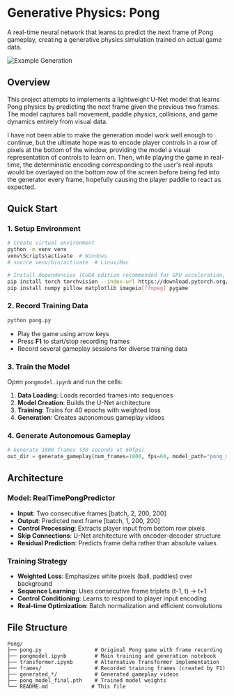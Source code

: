 # Generative Physics: Pong

A real-time neural network that learns to predict the next frame of Pong gameplay, creating a generative physics simulation trained on actual game data.

![Example Generation](https://github.com/user-attachments/assets/005f9443-fb35-43e5-9ded-4f0b08a1d0a2)

## Overview

This project attempts to implements a lightweight U-Net model that learns Pong physics by predicting the next frame given the previous two frames. The model captures ball movement, paddle physics, collisions, and game dynamics entirely from visual data.

I have not been able to make the generation model work well enough to continue, but the ultimate hope was to encode player controls in a row of pixels at the bottom of the window, providing the model a visual representation of controls to learn on. Then, while playing the game in real-time, the deterministic encoding corresponding to the user's real inputs would be overlayed on the bottom row of the screen before being fed into the generator every frame, hopefully causing the player paddle to react as expected.

## Quick Start

### 1. Setup Environment

```bash
# Create virtual environment
python -m venv venv
venv\Scripts\activate  # Windows
# source venv/bin/activate  # Linux/Mac

# Install dependencies (CUDA edition recommended for GPU acceleration, check version)
pip install torch torchvision --index-url https://download.pytorch.org/whl/cu128
pip install numpy pillow matplotlib imageio[ffmpeg] pygame
```

### 2. Record Training Data

```bash
python pong.py
```

- Play the game using arrow keys
- Press **F1** to start/stop recording frames
- Record several gameplay sessions for diverse training data

### 3. Train the Model

Open `pongmodel.ipynb` and run the cells:

1. **Data Loading**: Loads recorded frames into sequences
2. **Model Creation**: Builds the U-Net architecture
3. **Training**: Trains for 40 epochs with weighted loss
4. **Generation**: Creates autonomous gameplay videos

### 4. Generate Autonomous Gameplay

```python
# Generate 1800 frames (30 seconds at 60fps)
out_dir = generate_gameplay(num_frames=1800, fps=60, model_path="pong_model_final.pth")
```

## Architecture

### Model: RealTimePongPredictor

- **Input**: Two consecutive frames [batch, 2, 200, 200]
- **Output**: Predicted next frame [batch, 1, 200, 200]
- **Control Processing**: Extracts player input from bottom row pixels
- **Skip Connections**: U-Net architecture with encoder-decoder structure
- **Residual Prediction**: Predicts frame delta rather than absolute values

### Training Strategy

- **Weighted Loss**: Emphasizes white pixels (ball, paddles) over background
- **Sequence Learning**: Uses consecutive frame triplets (t-1, t) → t+1
- **Control Conditioning**: Learns to respond to player input encoding
- **Real-time Optimization**: Batch normalization and efficient convolutions

## File Structure

```
Pong/
├── pong.py                 # Original Pong game with frame recording
├── pongmodel.ipynb         # Main training and generation notebook
├── transformer.ipynb       # Alternative Transformer implementation
├── frames/                 # Recorded training frames (created by F1)
├── generated_*/            # Generated gameplay videos
├── pong_model_final.pth    # Trained model weights
└── README.md              # This file
```
